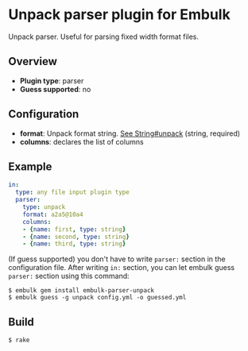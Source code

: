 # Unpack parser plugin for Embulk

Unpack parser. Useful for parsing fixed width format files.

## Overview

* **Plugin type**: parser
* **Guess supported**: no

## Configuration

- **format**: Unpack format string. [See String#unpack](http://apidock.com/ruby/String/unpack) (string, required)
- **columns**: declares the list of columns

## Example

```yaml
in:
  type: any file input plugin type
  parser:
    type: unpack
    format: a2a5@10a4
    columns:
    - {name: first, type: string}
    - {name: second, type: string}
    - {name: third, type: string}

```

(If guess supported) you don't have to write `parser:` section in the configuration file. After writing `in:` section, you can let embulk guess `parser:` section using this command:

```
$ embulk gem install embulk-parser-unpack
$ embulk guess -g unpack config.yml -o guessed.yml
```

## Build

```
$ rake
```
